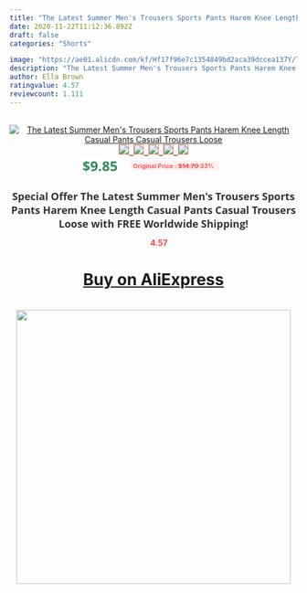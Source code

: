 ```yaml
---
title: "The Latest Summer Men's Trousers Sports Pants Harem Knee Length Casual Pants Casual Trousers Loose"
date: 2020-11-22T11:12:36.892Z
draft: false
categories: "Shorts"

image: "https://ae01.alicdn.com/kf/Hf17f96e7c1354849bd2aca39dccea137Y/The-Latest-Summer-Men-s-Trousers-Sports-Pants-Harem-Knee-Length-Casual-Pants-Casual-Trousers-Loose.jpg"
description: "The Latest Summer Men's Trousers Sports Pants Harem Knee Length Casual Pants Casual Trousers Loose"
author: Ella Brown
ratingvalue: 4.57
reviewcount: 1.111
---
```

<br>
<div style="text-align: center;">
<a href="https://s.click.aliexpress.com/e/_AfR8CN" target="_blank" rel="nofollow noopener noreferrer"><img alt="The Latest Summer Men's Trousers Sports Pants Harem Knee Length Casual Pants Casual Trousers Loose" class="magnifier-image" src="https://ae01.alicdn.com/kf/Hf17f96e7c1354849bd2aca39dccea137Y/The-Latest-Summer-Men-s-Trousers-Sports-Pants-Harem-Knee-Length-Casual-Pants-Casual-Trousers-Loose.jpg_640x640.jpg">
<br>
<img style="border:1px solid salmon" src="https://ae01.alicdn.com/kf/Hf17f96e7c1354849bd2aca39dccea137Y/The-Latest-Summer-Men-s-Trousers-Sports-Pants-Harem-Knee-Length-Casual-Pants-Casual-Trousers-Loose.jpg_120x120.jpg">&nbsp;&nbsp;<img style="border:1px solid salmon" src="https://ae01.alicdn.com/kf/Hfc914b05cfea49d4a2fea66e7ef1f8dfU/The-Latest-Summer-Men-s-Trousers-Sports-Pants-Harem-Knee-Length-Casual-Pants-Casual-Trousers-Loose.jpg_120x120.jpg">&nbsp;&nbsp;<img style="border:1px solid salmon" src="https://ae01.alicdn.com/kf/Hbc18b2eca4f64e53950230a56148309dy/The-Latest-Summer-Men-s-Trousers-Sports-Pants-Harem-Knee-Length-Casual-Pants-Casual-Trousers-Loose.jpg_120x120.jpg">&nbsp;&nbsp;<img style="border:1px solid salmon" src="https://ae01.alicdn.com/kf/H1cdff026807141338d3a8256e7588a92i/The-Latest-Summer-Men-s-Trousers-Sports-Pants-Harem-Knee-Length-Casual-Pants-Casual-Trousers-Loose.jpg_120x120.jpg">&nbsp;&nbsp;<img style="border:1px solid salmon" src="https://ae01.alicdn.com/kf/Ha26c606fe2fd41fdb8aedc17a351f528u/The-Latest-Summer-Men-s-Trousers-Sports-Pants-Harem-Knee-Length-Casual-Pants-Casual-Trousers-Loose.jpg_120x120.jpg"></a></div><br0>
<div style="text-align: center;"><span style="background-color: white; border: 0px; box-sizing: border-box; color: seagreen; display: inline-block; font-family: &quot;open sans&quot; , &quot;arial&quot; , &quot;helvetica&quot; , sans-serif , &quot;heiti&quot;; font-size: 24px; font-stretch: inherit; font-weight: 700; line-height: inherit; margin: 0px 10px 0px 0px; padding: 0px; vertical-align: middle;">$9.85 </span>
<span style="background: rgb(255 , 241 , 241); border-radius: 3px; border: 0px; box-sizing: border-box; color: #ff4747; display: inline-block; font-family: inherit; font-size: 12px; font-stretch: inherit; font-style: inherit; font-variant: inherit; font-weight: 600; line-height: inherit; margin: 0px; padding: 2px 5px; transform: scale(0.9); vertical-align: middle;">Original Price : <b style="text-decoration: line-through;">$14.70 </b> 33%&nbsp;&nbsp;</span></div>
<h1 style="color: #333333; display: inline-block; font-family: &quot;open sans&quot; , &quot;arial&quot; , &quot;helvetica&quot; , sans-serif , &quot;heiti&quot;; font-size: 18px; font-stretch: inherit; font-weight: 700; text-align: center;">Special Offer The Latest Summer Men's Trousers Sports Pants Harem Knee Length Casual Pants Casual Trousers Loose with FREE Worldwide Shipping!</h1>
<div style="color: #ff4747; text-align: center;">
<img src="https://4.bp.blogspot.com/-M0ZcTcb-5uY/XleCXlxnR4I/AAAAAAAAAEc/OrjgMkXV1oMQFaCRZj5HQwOCBcu3w1FegCPcBGAYYCw/s1600/star.png" style="height: 15px;">&nbsp;<b>4.57</b></div>
<div class="button_cont" align="center"><a class="buynow_a" href="https://s.click.aliexpress.com/e/_AfR8CN" target="_blank" rel="nofollow noopener noreferrer"><H1>Buy on AliExpress</H1></a></div><br>
<div class="separator" style="clear: both; text-align: center;">
<img src="https://lh3.googleusercontent.com/-pTy5HemUv9M/XlePHvY0dAI/AAAAAAAAAE4/0nX5iRUoIWY8eMW9Dpxeirr157OZliDIgCLcBGAsYHQ/s1600/badge.gif" width="480">
</div>
